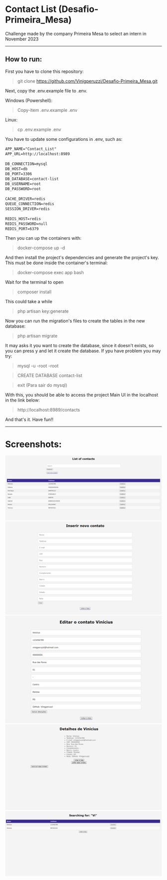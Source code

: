 # Contact List (Desafio-Primeira_Mesa)
Challenge made by the company Primeira Mesa to select an intern in November 2023

---

## How to run:

First you have to clone this repository:

> git clone https://github.com/Vinigperuzzi/Desafio-Primeira_Mesa.git

Next, copy the .env.example file to .env.

Windows (Powershell):

> Copy-item .env.example .env

Linux:

> cp .env.example .env

You have to update some configurations in .env, such as:

```
APP_NAME="Contact_List"
APP_URL=http://localhost:8989

DB_CONNECTION=mysql
DB_HOST=db
DB_PORT=3306
DB_DATABASE=contact-list
DB_USERNAME=root
DB_PASSWORD=root

CACHE_DRIVER=redis
QUEUE_CONNECTION=redis
SESSION_DRIVER=redis

REDIS_HOST=redis
REDIS_PASSWORD=null
REDIS_PORT=6379
```

Then you can up the containers with:

> docker-compose up -d

And then install the project's dependencies and generate the project's key. This must be done inside the container's terminal:

> docker-compose exec app bash

Wait for the terminal to open

> composer install

This could take a while

> php artisan key:generate

Now you can run the migration's files to create the tables in the new database:

> php artisan migrate

It may asks it you want to create the database, since it doesn't exists, so you can press y and let it create the database.
If ypu have problem you may try:

> mysql -u -root -root

> CREATE DATABASE contact-list

> exit (Para sair do mysql)


With this, you should be able to access the project Main UI in the localhost in the link below:

> http://localhost:8989/contacts

And that's it. Have fun!!

---
# Screenshots:

![main Page](./Screenshots/main.png)
![Creation Page](./Screenshots/create.png)
![Edit Page](./Screenshots/edit.png)
![details Page](./Screenshots/detail.png)
![Searching Page](./Screenshots/search.png)

